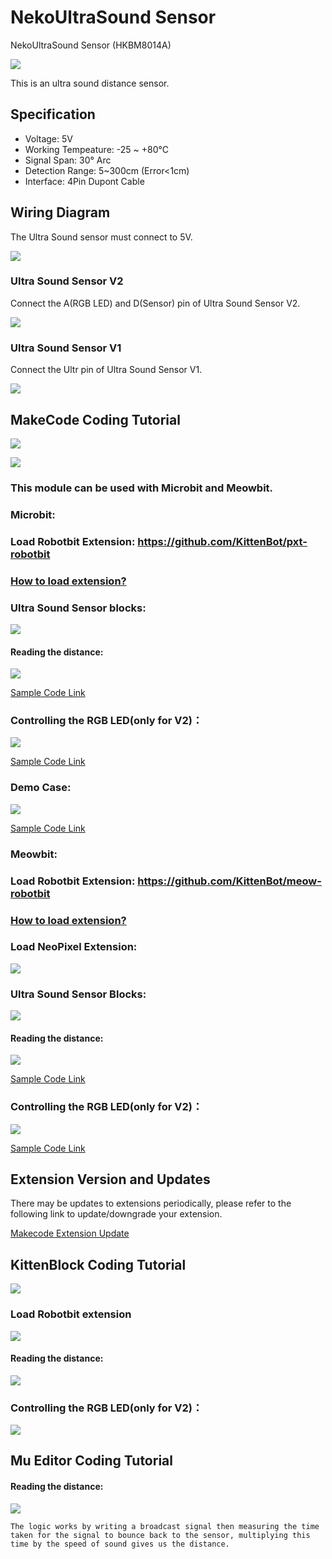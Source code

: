 # NekoUltraSound Sensor

NekoUltraSound Sensor (HKBM8014A)

![](./images/ultrasound2.png)

This is an ultra sound distance sensor.

## Specification

- Voltage: 5V
- Working Tempeature: -25 ~ +80°C
- Signal Span: 30° Arc
- Detection Range: 5~300cm (Error<1cm)
- Interface: 4Pin Dupont Cable

## Wiring Diagram

The Ultra Sound sensor must connect to 5V.

![](./images/ultraSound1.jpg)

### Ultra Sound Sensor V2

Connect the A(RGB LED) and D(Sensor) pin of Ultra Sound Sensor V2.

![](./images/ultraSoundv2_wire.png)

### Ultra Sound Sensor V1

Connect the Ultr pin of Ultra Sound Sensor V1.

![](./images/ultraSoundv1_wire.png)

## MakeCode Coding Tutorial

![](./PWmodules/images/mcbanner.png)

![](../meowbit/images/acbanner.png)

### This module can be used with Microbit and Meowbit.

### Microbit:

### Load Robotbit Extension: https://github.com/KittenBot/pxt-robotbit

### [How to load extension?](../Makecode/powerBrickMC)

### Ultra Sound Sensor blocks:

![](./images/ultraSound_blocks.png)

#### Reading the distance:

![](./images/ultraSound_code1.png)

[Sample Code Link](https://makecode.microbit.org/_Lt021WgXuWfz)

### Controlling the RGB LED(only for V2)：

![](./images/ultraSound_code2.png)

[Sample Code Link](https://makecode.microbit.org/_J9R5xhCwgJqH)

### Demo Case:

![](./images/ultraSound_code3.png)

[Sample Code Link](https://makecode.microbit.org/_5vf48tf6xdVc)

### Meowbit:

### Load Robotbit Extension: https://github.com/KittenBot/meow-robotbit

### [How to load extension?](../Makecode/powerBrickMC)

### Load NeoPixel Extension:

![](./images/neopixel.png)

### Ultra Sound Sensor Blocks:

![](./images/ultraSound_blocks.png)

#### Reading the distance:

![](./images/ultrasound_codeMeow1.png)

[Sample Code Link](https://makecode.com/_fC6XoUHHR79p)

### Controlling the RGB LED(only for V2)：

![](./images/ultrasound_codeMeow2.png)

[Sample Code Link](https://makecode.com/_hs3LykMzV78o)

## Extension Version and Updates

There may be updates to extensions periodically, please refer to the following link to update/downgrade your extension.

[Makecode Extension Update](../../../Makecode/makecode_extensionUpdate)


## KittenBlock Coding Tutorial

![](./PWmodules/images/kbbanner.png)

### Load Robotbit extension

![](./images/addRB.png)

#### Reading the distance:

![](./images/ultraSound_code4.png)

### Controlling the RGB LED(only for V2)：

![](./images/ultraSound_code5.png)

## Mu Editor Coding Tutorial

#### Reading the distance:

![](./images/ultraSound_code6.png)

    The logic works by writing a broadcast signal then measuring the time taken for the signal to bounce back to the sensor, multiplying this time by the speed of sound gives us the distance.
